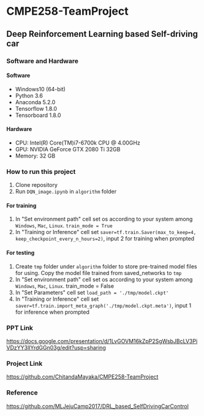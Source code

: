 # CMPE258-TeamProject
## Deep Reinforcement Learning based Self-driving car
### Software and Hardware
#### Software
* Windows10 (64-bit)
* Python 3.6
* Anaconda 5.2.0
* Tensorflow 1.8.0
* Tensorboard 1.8.0
#### Hardware
* CPU: Intel(R) Core(TM)i7-6700k CPU @ 4.00GHz
* GPU: NVIDIA GeForce GTX 2080 Ti 32GB
* Memory: 32 GB

### How to run this project
1. Clone repository
2. Run `DQN_image.ipynb` in `algorithm` folder

#### For training
1. In "Set environment path" cell set os according to your system among `Windows`, `Mac`, `Linux`. `train_mode = True`
2. In "Training or Inference" cell set `saver=tf.train.Saver(max_to_keep=4, keep_checkpoint_every_n_hours=2)`, input 2 for training when prompted

#### For testing
1. Create `tmp` folder under `algorithm` folder to store pre-trained model files for using. Copy the model file trained from saved_networks to `tmp`
2. In "Set environment path" cell set os according to your system among `Windows`, `Mac`, `Linux`. train_mode = False
3. In "Set Parameters" cell set `load_path = './tmp/model.ckpt'`
4. In "Training or Inference" cell set `saver=tf.train.import_meta_graph('./tmp/model.ckpt.meta')`, input 1 for inference when prompted

### PPT Link
https://docs.google.com/presentation/d/1LvGOVM16kZpP2SgWsbJBcLV3PiVDzYY3lIYrdGGn03g/edit?usp=sharing
### Project Link
https://github.com/ChitandaMayaka/CMPE258-TeamProject
### Reference
https://github.com/MLJejuCamp2017/DRL_based_SelfDrivingCarControl
